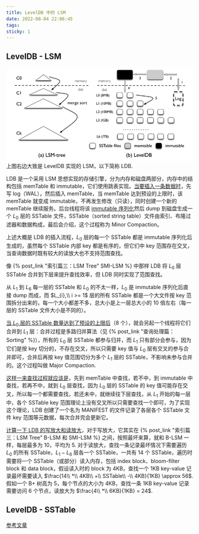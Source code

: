 ```yaml
---
title: LevelDB 中的 LSM
date: 2022-08-04 22:06:45
tags:
sticky: 1
---
```


## LevelDB - LSM

![](/img/levelDB/1.png)
上图右边大致是 LevelDB 实现的 LSM，以下简称 LDB.

LDB 是一个采用 LSM 思想实现的存储引擎，分为内存和磁盘两部分，内存中的结构包括 memTable 和 immutable，它们使用跳表实现。<u>当要插入一条数据时</u>，先写 log（WAL），然后插入 memTable，当 memTable 达到预设的上限时，该 memTable 就变成 immutable，不再发生修改（只读），同时创建一个新的 memTable 继续服务。后台线程将该 <u>immutable 序列化</u>然后 dump 到磁盘生成一个 $L_0$ 层的 SSTable 文件，SSTable（sorted string table）文件由索引、布隆过滤器和数据构成，最后会介绍，这个过程称为 Minor Compaction。

上述大概是 LDB 的插入流程，$L_0$ 层的每一个 SSTable 都是 immutable 序列化后生成的，虽然每个 SSTable 内部 key 都是有序的，但它们中 key 范围存在交叉，当查询数据时既有较大的读放大也不支持范围查找。

像 {% post_link "索引篇三：LSM Tree" SMI-LSM %} 中那样 LDB 将 $L_0$ 层 SSTable 合并到下层来提升查找效率，但 LDB 同时实现了范围查找。

从 $L_1$ 到 $L_6$ 每一层的 SSTable 和 $L_0$ 的不太一样，$L_0$ 是 immutable 序列化后直接 dump 而成，而 $L_{i},\\ i >= 1$ 层的所有 SSTable 都是一个大文件按 key 范围拆分出来的，每一个大小都差不多，总大小是上一层总大小的 10 倍左右（每一层的 SSTable 文件大小是不同的）。

<u>当 $L_0$ 层的 SSTable 数量达到了预设的上限后</u>（8 个），就会另起一个线程将它们合并到 $L_1$ 层：合并过程是多路归并算法（见 {% post_link "查询处理篇：Sorting" %}），所有的 $L_0$ 层 SSTable 都参与归并，而 $L_1$ 只有部分会参与，因为它们是按 key 切分的，不存在交叉，所以只需要 key 值与 $L_0$ 层有交叉的参与合并即可，合并后再按 key 值范围切分为多个 $L_1$ 层的 SSTable，不影响未参与合并的。这个过程叫做 Major Compaction.

<u>这样一来查找过程就应该是</u>，先到 memTable 中查找，若不中，到 immutable 中查找，若再不中，就到 $L_0$ 层查找，因为 $L_0$ 层的 SSTable 的 key 值可能存在交叉，所以每一个都需要查找，若还未中，就继续往下层查找，从 $L_1$ 开始的每一层中，各个 SSTable key 范围理论上没有交叉所以只需要查找一个即可，为了实现这个理论，LDB 创建了一个名为 MANIFEST 的文件记录了各层各个 SSTable 文件 key 范围等元数据，每次合并完会更新它。


<u>计算一下 LDB 的写放大和读放大</u>，对于写放大，它其实在 {% post_link "索引篇三：LSM Tree" B-LSM 和 SMI-LSM  %} 之间，按照最坏来算，就和 B-LSM 一样，每层最多为 10，平均为 5. 对于读放大，查找一条记录最坏情况下需要遍历 $L_0$ 的所有 SSTable，$L_1-L_6$ 层各一个 SSTable，一共有 14 个 SSTable，遍历时需要将一个 SSTable（或部分）读入内存，包括 index block、bloom-filter block 和 data block，假设读入时的 block 为 4KB，查找一个 1KB key-value 记录最坏需要读入 $\frac{14\\ *\\ 4KB\\ +\\ SSTable\\ -\\ 4KB}{1KB} \approx 56$. 假如一个 B+ 树高为 5，每个节点的大小为 4KB，查找一条 1KB key-value 记录需要访问 6 个节点，读放大为 $\frac{4\\ *\\ 6KB}{1KB} = 24$.  


## LevelDB - SSTable
[参考文章](https://blog.csdn.net/ws1296931325/article/details/86635751/)

